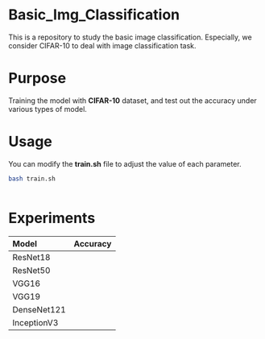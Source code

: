 # Basic_Img_Classification

This is a repository to study the basic image classification.
Especially, we consider CIFAR-10 to deal with image classification task.

# Purpose
Training the model with **CIFAR-10** dataset, and test out the accuracy under various types of model.

# Usage
You can modify the **train.sh** file to adjust the value of each parameter.

```bash
bash train.sh
```
```bash

```

# Experiments

| Model |  Accuracy  |  
| :------------ | :------------|
| ResNet18 | |
| ResNet50 | |
| VGG16 | |
| VGG19 | |
| DenseNet121 | |
| InceptionV3 | |

